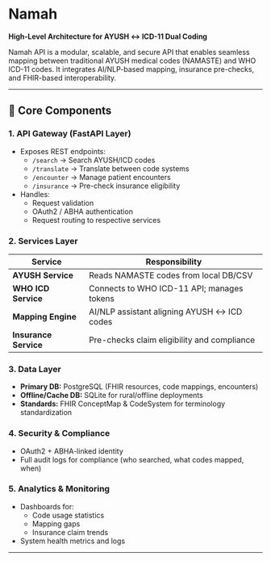 # Namah

**High-Level Architecture for AYUSH ↔ ICD-11 Dual Coding**

Namah API is a modular, scalable, and secure API that enables seamless mapping between traditional AYUSH medical codes (NAMASTE) and WHO ICD-11 codes. It integrates AI/NLP-based mapping, insurance pre-checks, and FHIR-based interoperability.

---

## 🔑 Core Components

### 1. API Gateway (FastAPI Layer)
- Exposes REST endpoints:
  - `/search` → Search AYUSH/ICD codes  
  - `/translate` → Translate between code systems  
  - `/encounter` → Manage patient encounters  
  - `/insurance` → Pre-check insurance eligibility  
- Handles:
  - Request validation  
  - OAuth2 / ABHA authentication  
  - Request routing to respective services  

### 2. Services Layer

| Service | Responsibility |
|---------|----------------|
| **AYUSH Service** | Reads NAMASTE codes from local DB/CSV |
| **WHO ICD Service** | Connects to WHO ICD-11 API; manages tokens |
| **Mapping Engine** | AI/NLP assistant aligning AYUSH ↔ ICD codes |
| **Insurance Service** | Pre-checks claim eligibility and compliance |

### 3. Data Layer
- **Primary DB:** PostgreSQL (FHIR resources, code mappings, encounters)  
- **Offline/Cache DB:** SQLite for rural/offline deployments  
- **Standards:** FHIR ConceptMap & CodeSystem for terminology standardization  

### 4. Security & Compliance
- OAuth2 + ABHA-linked identity  
- Full audit logs for compliance (who searched, what codes mapped, when)  

### 5. Analytics & Monitoring
- Dashboards for:
  - Code usage statistics  
  - Mapping gaps  
  - Insurance claim trends  
- System health metrics and logs  

---

